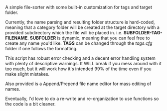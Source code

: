 A simple file-sorter with some built-in customization for tags and target folder. 

Currently, the name parsing and resulting folder structure is hard-coded, meaning that a category folder will be created at the target directory with a provided subdirectory which the file will be placed in. i.e. **SUBFOLDER-TAG-FILENAME**. **SUBFOLDER** is dynamic, meaning that you can feel free to create any name you'd like. **TAGS** can be changed through the *tags.cfg* folder if one follows the formatting. 

This script has robust error checking and a decent error handling system with plenty of descriptive warnings. It WILL break if you mess around with it too much, but it will work how it's intended 99% of the time even if you make slight mistakes.

Also provided is a Append/Prepend file name editor for mass editing of names.

Eventually, I'd love to do a re-write and re-organization to use functions so the code is a bit cleaner.
